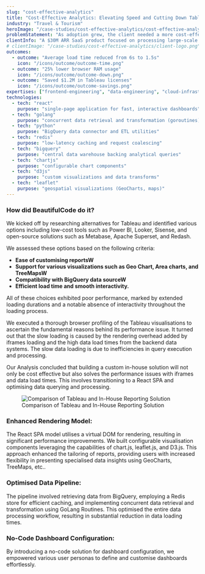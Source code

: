 ```yaml
---
slug: "cost-effective-analytics"
title: "Cost-Effective Analytics: Elevating Speed and Cutting Down Tableau Costs"
industry: "Travel & Tourism"
heroImage: "/case-studies/cost-effective-analytics/cost-effective-analytics.svg"
problemStatement: "As adoption grew, the client needed a more cost-effective analytics stack to reduce licensing costs while fixing sluggish dashboard performance and poor interactivity."
clientInfo: "A $30M ARR SaaS product focused on processing large-scale travel and tourism data."
# clientImage: "/case-studies/cost-effective-analytics/client-logo.png"
outcomes:
  - outcome: "Average load time reduced from 6s to 1.5s"
    icon: "/icons/outcome/outcome-time.png"
  - outcome: "25% lower browser RAM usage"
    icon: "/icons/outcome/outcome-down.png"
  - outcome: "Saved $1.2M in Tableau licenses"
    icon: "/icons/outcome/outcome-savings.png"
expertises: ["frontend-engineering", "data-engineering", "cloud-infrastructure", "product-engineering"]
technologies:
  - tech: "react"
    purpose: "single-page application for fast, interactive dashboards"
  - tech: "golang"
    purpose: "concurrent data retrieval and transformation (goroutines)"
  - tech: "python"
    purpose: "BigQuery data connector and ETL utilities"
  - tech: "redis"
    purpose: "low-latency caching and request coalescing"
  - tech: "bigquery"
    purpose: "central data warehouse backing analytical queries"
  - tech: "chartjs"
    purpose: "configurable chart components"
  - tech: "d3js"
    purpose: "custom visualizations and data transforms"
  - tech: "leaflet"
    purpose: "geospatial visualizations (GeoCharts, maps)"
---
```



### How did BeautifulCode do it?

We kicked off by researching alternatives for Tableau and identified various options including low-cost tools such as Power BI, Looker, Sisense, and open-source solutions such as Metabase, Apache Superset, and Redash.


We assessed these options based on the following criteria:

- **Ease of customising reportsW**
- **Support for various visualizations such as Geo Chart, Area charts, and TreeMapsW** 
- **Compatibility with BigQuery data sourceW** 
- **Efficient load time and smooth interactivity.** 

All of these choices exhibited poor performance, marked by extended loading durations and a notable absence of interactivity throughout the loading process.

We executed a thorough browser profiling of the Tableau visualisations to ascertain the fundamental reasons behind its performance issue. It turned out that the slow loading is caused by the rendering overhead added by iframes loading and the high data load times from the backend data systems. The slow data loading is due to inefficiencies in query execution and processing.

Our Analysis concluded that building a custom in-house solution will not only be cost effective but also solves the performance issues with iframes and data load times. This involves transitioning to a React SPA and optimising data querying and processing.

<figure>
  <img src="/case-studies/cost-effective-analytics/comparision_chart.png" alt="Comparison of Tableau and In-House Reporting Solution" />
  <figcaption>
    Comparison of Tableau and In-House Reporting Solution
  </figcaption>
</figure>

### Enhanced Rendering Model:

The React SPA model utilises a virtual DOM for rendering, resulting in significant performance improvements. We built configurable visualisation components leveraging the capabilities of chart.js, leaflet.js, and D3.js. This approach enhanced the tailoring of reports, providing users with increased flexibility in presenting specialised data insights using GeoCharts, TreeMaps, etc..

### Optimised Data Pipeline:
The pipeline involved retrieving data from BigQuery, employing a Redis store for efficient caching, and implementing concurrent data retrieval and transformation using GoLang Routines. This optimised the entire data processing workflow, resulting in substantial reduction in data loading times.

### No-Code Dashboard Configuration:
By introducing a no-code solution for dashboard configuration, we empowered various user personas to define and customise dashboards effortlessly.



